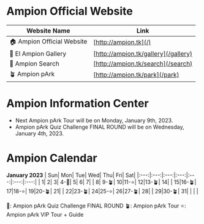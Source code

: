 # Ampion Official Website

| Website Name              	| Link                                	|
|---------------------------	|-------------------------------------	|
| 🏠 Ampion Official Website 	| [http://ampion.tk](/)         	      |
| 🌆 El Ampion Gallery       	| [http://ampion.tk/gallery](/gallery) 	|
| 🔎 Ampion Search           	| [http://ampion.tk/search](/search)   	|
| 🪴 Ampion pArk             	| [http://ampion.tk/park](/park)        |

# Ampion Information Center

- Next Ampion pArk Tour will be on Monday, January 9th, 2023.
- Ampion pArk Quiz Challenge FINAL ROUND will be on Wednesday, January 4th, 2023. 

# Ampion Calendar

**January 2023**
| Sun| Mon| Tue| Wed| Thu| Fri| Sat|
|:---:|:---:|:---:|:---:|:---:|:---:|:---:|
|    1|    2|    3| 4-📝|    5|    6|    7|
|    8| 9-🪴|   10|11-⭐️|   12|13-🪴|  14|
|   15|16-🪴|   17|18-⭐|   19|20-🪴|   21|
|   22|23-🪴|   24|25-⭐️|   26|27-🪴|   28|
|   29|30-🪴|   31|     |     |     |

📝: Ampion pArk Quiz Challenge FINAL ROUND
🪴: Ampion pArk Tour
⭐️: Ampion pArk VIP Tour + Guide
